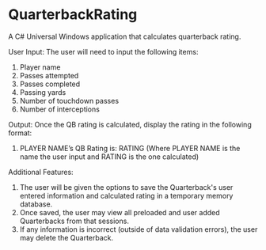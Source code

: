# QuarterbackRating

A C# Universal Windows application that calculates quarterback rating.

User Input: 
 The user will need to input the following items:
1. Player name
2. Passes attempted
3. Passes completed
4. Passing yards
5. Number of touchdown passes
6. Number of interceptions

Output: 
 Once the QB rating is calculated, display the rating in the following format:
 1. PLAYER NAME’s QB Rating is: RATING (Where PLAYER NAME is the name the user input and RATING is the one calculated)

Additional Features:
1. The user will be given the options to save the Quarterback's user entered information and calculated rating in a temporary memory database.
2. Once saved, the user may view all preloaded and user added Quarterbacks from that sessions.
3. If any information is incorrect (outside of data validation errors), the user may delete the Quarterback.
